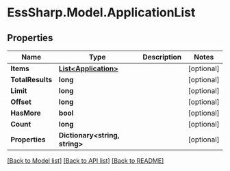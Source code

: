 # EssSharp.Model.ApplicationList

## Properties

Name | Type | Description | Notes
------------ | ------------- | ------------- | -------------
**Items** | [**List&lt;Application&gt;**](Application.md) |  | [optional] 
**TotalResults** | **long** |  | [optional] 
**Limit** | **long** |  | [optional] 
**Offset** | **long** |  | [optional] 
**HasMore** | **bool** |  | [optional] 
**Count** | **long** |  | [optional] 
**Properties** | **Dictionary&lt;string, string&gt;** |  | [optional] 

[[Back to Model list]](../README.md#documentation-for-models) [[Back to API list]](../README.md#documentation-for-api-endpoints) [[Back to README]](../README.md)

